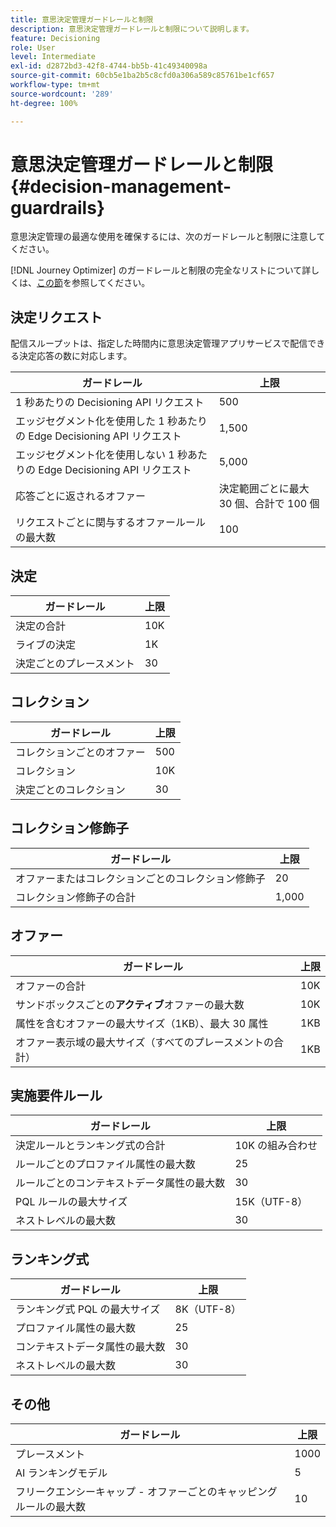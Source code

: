 ```yaml
---
title: 意思決定管理ガードレールと制限
description: 意思決定管理ガードレールと制限について説明します。
feature: Decisioning
role: User
level: Intermediate
exl-id: d2872bd3-42f8-4744-bb5b-41c49340098a
source-git-commit: 60cb5e1ba2b5c8cfd0a306a589c85761be1cf657
workflow-type: tm+mt
source-wordcount: '289'
ht-degree: 100%

---
```


# 意思決定管理ガードレールと制限 {#decision-management-guardrails}

意思決定管理の最適な使用を確保するには、次のガードレールと制限に注意してください。

[!DNL Journey Optimizer] のガードレールと制限の完全なリストについて詳しくは、[この節](../start/guardrails.md)を参照してください。

## 決定リクエスト

配信スループットは、指定した時間内に意思決定管理アプリサービスで配信できる決定応答の数に対応します。

| ガードレール | 上限 |
| ------- | ------- |
| 1 秒あたりの Decisioning API リクエスト | 500 |
| エッジセグメント化を使用した 1 秒あたりの Edge Decisioning API リクエスト | 1,500 |
| エッジセグメント化を使用しない 1 秒あたりの Edge Decisioning API リクエスト | 5,000 |
| 応答ごとに返されるオファー | 決定範囲ごとに最大 30 個、合計で 100 個 |
| リクエストごとに関与するオファールールの最大数 | 100 |

## 決定

| ガードレール | 上限 |
| ------- | ------- |
| 決定の合計 | 10K |
| ライブの決定 | 1K |
| 決定ごとのプレースメント | 30 |

## コレクション

| ガードレール | 上限 |
| ------- | ------- |
| コレクションごとのオファー | 500 |
| コレクション | 10K |
| 決定ごとのコレクション | 30 |

## コレクション修飾子

| ガードレール | 上限 |
| ------- | ------- |
| オファーまたはコレクションごとのコレクション修飾子 | 20 |
| コレクション修飾子の合計 | 1,000 |

## オファー

| ガードレール | 上限 |
| ------- | ------- |
| オファーの合計 | 10K |
| サンドボックスごとの&#x200B;**アクティブ**&#x200B;オファーの最大数 | 10K |
| 属性を含むオファーの最大サイズ（1KB）、最大 30 属性 | 1KB |
| オファー表示域の最大サイズ（すべてのプレースメントの合計） | 1KB |

## 実施要件ルール

| ガードレール | 上限 |
| ------- | ------- |
| 決定ルールとランキング式の合計 | 10K の組み合わせ |
| ルールごとのプロファイル属性の最大数 | 25 |
| ルールごとのコンテキストデータ属性の最大数 | 30 |
| PQL ルールの最大サイズ | 15K（UTF-8） |
| ネストレベルの最大数 | 30 |

## ランキング式

| ガードレール | 上限 |
| ------- | ------- |
| ランキング式 PQL の最大サイズ | 8K（UTF-8） |
| プロファイル属性の最大数 | 25 |
| コンテキストデータ属性の最大数 | 30 |
| ネストレベルの最大数 | 30 |

## その他

| ガードレール | 上限 |
| ------- | ------- |
| プレースメント | 1000 |
| AI ランキングモデル | 5 |
| フリークエンシーキャップ - オファーごとのキャッピングルールの最大数 | 10 |
